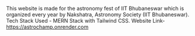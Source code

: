 This website is made for the astronomy fest of IIT Bhubaneswar which is organized every year by Nakshatra, Astronomy Society (IIT Bhubaneswar).
Tech Stack Used - MERN Stack with Tailwind CSS.
Website Link- https://astrochamp.onrender.com

